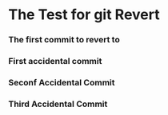 # The Test for git Revert


### The first commit to revert to

### First accidental commit

### Seconf Accidental Commit


### Third Accidental Commit

